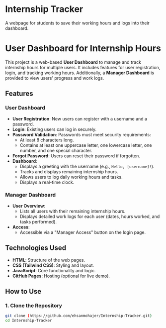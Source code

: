 # Internship Tracker
A webpage for students to save their working hours and logs into their dashboard.

# User Dashboard for Internship Hours

This project is a web-based **User Dashboard** to manage and track internship hours for multiple users. It includes features for user registration, login, and tracking working hours. Additionally, a **Manager Dashboard** is provided to view users' progress and work logs.

## Features

### User Dashboard
- **User Registration**: New users can register with a username and a password.
- **Login**: Existing users can log in securely.
- **Password Validation**: Passwords must meet security requirements:
  - At least 8 characters long.
  - Contains at least one uppercase letter, one lowercase letter, one number, and one special character.
- **Forgot Password**: Users can reset their password if forgotten.
- **Dashboard**:
  - Displays a greeting with the username (e.g., `Hello, [username]!`).
  - Tracks and displays remaining internship hours.
  - Allows users to log daily working hours and tasks.
  - Displays a real-time clock.

### Manager Dashboard
- **User Overview**:
  - Lists all users with their remaining internship hours.
  - Displays detailed work logs for each user (dates, hours worked, and tasks performed).
- **Access**:
  - Accessible via a "Manager Access" button on the login page.

## Technologies Used
- **HTML**: Structure of the web pages.
- **CSS (Tailwind CSS)**: Styling and layout.
- **JavaScript**: Core functionality and logic.
- **GitHub Pages**: Hosting (optional for live demo).

## How to Use
### 1. Clone the Repository
```bash
git clone (https://github.com/ehsanmohajer/Internship-Tracker.git)
cd Internship-Tracker
